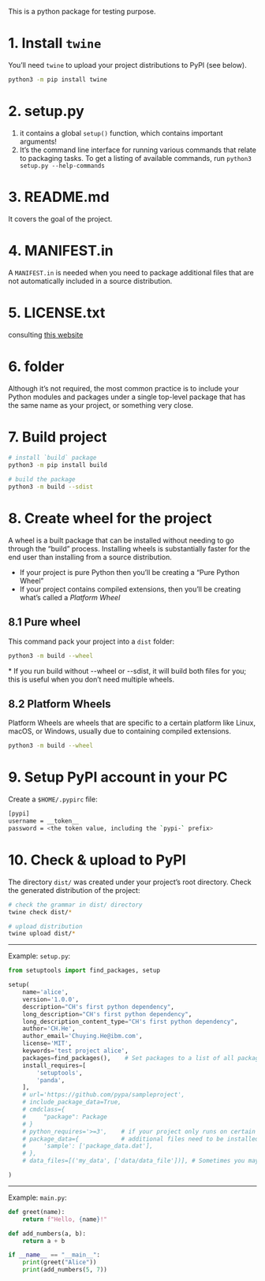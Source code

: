 This is a python package for testing purpose.

# 1. Install `twine`
You’ll need `twine` to upload your project distributions to PyPI (see below).
```bash
python3 -m pip install twine
```

# 2. setup.py
1. it contains a global `setup()` function, which contains important arguments!
2. It’s the command line interface for running various commands that relate to packaging tasks. To get a listing of available commands, run `python3 setup.py --help-commands`

# 3. README.md
It covers the goal of the project.

# 4. MANIFEST.in
A `MANIFEST.in` is needed when you need to package additional files that are not automatically included in a source distribution.

# 5. LICENSE.txt
consulting [this website](https://choosealicense.com/)

# 6. <your package> folder
Although it’s not required, the most common practice is to include your Python modules and packages under a single top-level package that has the same name as your project, or something very close.	

# 7. Build project
```bash
# install `build` package
python3 -m pip install build

# build the package
python3 -m build --sdist
```

# 8. Create wheel for the project
A wheel is a built package that can be installed without needing to go through the “build” process. Installing wheels is substantially faster for the end user than installing from a source distribution.
- If your project is pure Python then you’ll be creating a “Pure Python Wheel”
- If your project contains compiled extensions, then you’ll be creating what’s called a *Platform Wheel* 

## 8.1 Pure wheel
This command pack your project into a `dist` folder:

```bash
python3 -m build --wheel
```
\* If you run build without --wheel or --sdist, it will build both files for you; this is useful when you don’t need multiple wheels.

## 8.2 Platform Wheels
Platform Wheels are wheels that are specific to a certain platform like Linux, macOS, or Windows, usually due to containing compiled extensions.
```bash
python3 -m build --wheel
```

# 9. Setup PyPI account in your PC
Create a `$HOME/.pypirc` file:
```bash
[pypi]
username = __token__
password = <the token value, including the `pypi-` prefix>
```

# 10. Check & upload to PyPI
The directory `dist/` was created under your project’s root directory. Check the generated distribution of the project:
```bash
# check the grammar in dist/ directory
twine check dist/*

# upload distribution
twine upload dist/*
```


---

Example: `setup.py`:
```python
from setuptools import find_packages, setup

setup(
    name='alice',
    version='1.0.0',
    description="CH's first python dependency",
    long_description="CH's first python dependency",
    long_description_content_type="CH's first python dependency",
    author='CH.He',
    author_email='Chuying.He@ibm.com',
    license='MIT',
    keywords='test project alice',
    packages=find_packages(),    # Set packages to a list of all packages in your project, including their subpackages, sub-subpackages, etc. Although the packages can be listed manually, setuptools.find_packages() finds them automatically. 
    install_requires=[
        'setuptools',
        'panda',
    ],
    # url='https://github.com/pypa/sampleproject',
    # include_package_data=True,
    # cmdclass={
    #     "package": Package
    # }
    # python_requires='>=3',    # if your project only runs on certain Python versions,
    # package_data={            # additional files need to be installed into a package. For example, documentation that might be of interest to programmers using the package.
    #     'sample': ['package_data.dat'],
    # },
    # data_files=[('my_data', ['data/data_file'])], # Sometimes you may need to place data files outside of your packages. The data_files directive allows you to do that. 

)
```

---
Example: `main.py`:
```python
def greet(name):
    return f"Hello, {name}!"

def add_numbers(a, b):
    return a + b

if __name__ == "__main__":
    print(greet("Alice"))
    print(add_numbers(5, 7))
```